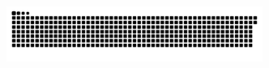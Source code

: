 
<div align="center">

![snake gif](https://github.com/TheGuyFN/TheGuyFN/blob/output/github-snake-dark.svg)

</div>